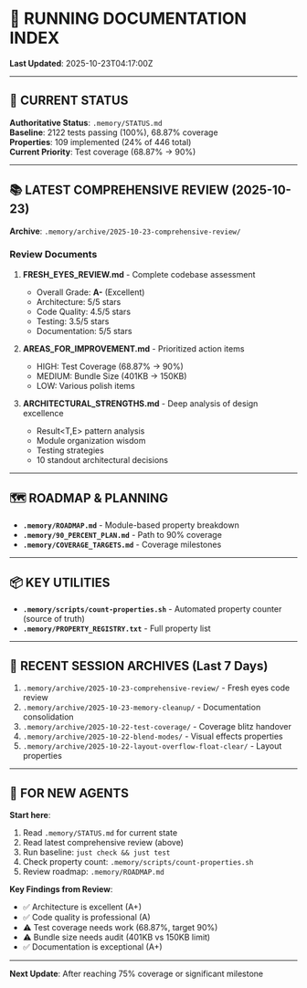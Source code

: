 # 📝 RUNNING DOCUMENTATION INDEX

**Last Updated**: 2025-10-23T04:17:00Z

---

## 🎯 CURRENT STATUS

**Authoritative Status**: `.memory/STATUS.md`  
**Baseline**: 2122 tests passing (100%), 68.87% coverage  
**Properties**: 109 implemented (24% of 446 total)  
**Current Priority**: Test coverage (68.87% → 90%)

---

## 📚 LATEST COMPREHENSIVE REVIEW (2025-10-23)

**Archive**: `.memory/archive/2025-10-23-comprehensive-review/`

### Review Documents

1. **FRESH_EYES_REVIEW.md** - Complete codebase assessment
   - Overall Grade: **A-** (Excellent)
   - Architecture: 5/5 stars
   - Code Quality: 4.5/5 stars
   - Testing: 3.5/5 stars
   - Documentation: 5/5 stars

2. **AREAS_FOR_IMPROVEMENT.md** - Prioritized action items
   - HIGH: Test Coverage (68.87% → 90%)
   - MEDIUM: Bundle Size (401KB → 150KB)
   - LOW: Various polish items

3. **ARCHITECTURAL_STRENGTHS.md** - Deep analysis of design excellence
   - Result<T,E> pattern analysis
   - Module organization wisdom
   - Testing strategies
   - 10 standout architectural decisions

---

## 🗺️ ROADMAP & PLANNING

- **`.memory/ROADMAP.md`** - Module-based property breakdown
- **`.memory/90_PERCENT_PLAN.md`** - Path to 90% coverage
- **`.memory/COVERAGE_TARGETS.md`** - Coverage milestones

---

## 📦 KEY UTILITIES

- **`.memory/scripts/count-properties.sh`** - Automated property counter (source of truth)
- **`.memory/PROPERTY_REGISTRY.txt`** - Full property list

---

## 🔄 RECENT SESSION ARCHIVES (Last 7 Days)

1. `.memory/archive/2025-10-23-comprehensive-review/` - Fresh eyes code review
2. `.memory/archive/2025-10-23-memory-cleanup/` - Documentation consolidation
3. `.memory/archive/2025-10-22-test-coverage/` - Coverage blitz handover
4. `.memory/archive/2025-10-22-blend-modes/` - Visual effects properties
5. `.memory/archive/2025-10-22-layout-overflow-float-clear/` - Layout properties

---

## 🎯 FOR NEW AGENTS

**Start here**:
1. Read `.memory/STATUS.md` for current state
2. Read latest comprehensive review (above)
3. Run baseline: `just check && just test`
4. Check property count: `.memory/scripts/count-properties.sh`
5. Review roadmap: `.memory/ROADMAP.md`

**Key Findings from Review**:
- ✅ Architecture is excellent (A+)
- ✅ Code quality is professional (A)
- ⚠️ Test coverage needs work (68.87%, target 90%)
- ⚠️ Bundle size needs audit (401KB vs 150KB limit)
- ✅ Documentation is exceptional (A+)

---

**Next Update**: After reaching 75% coverage or significant milestone
